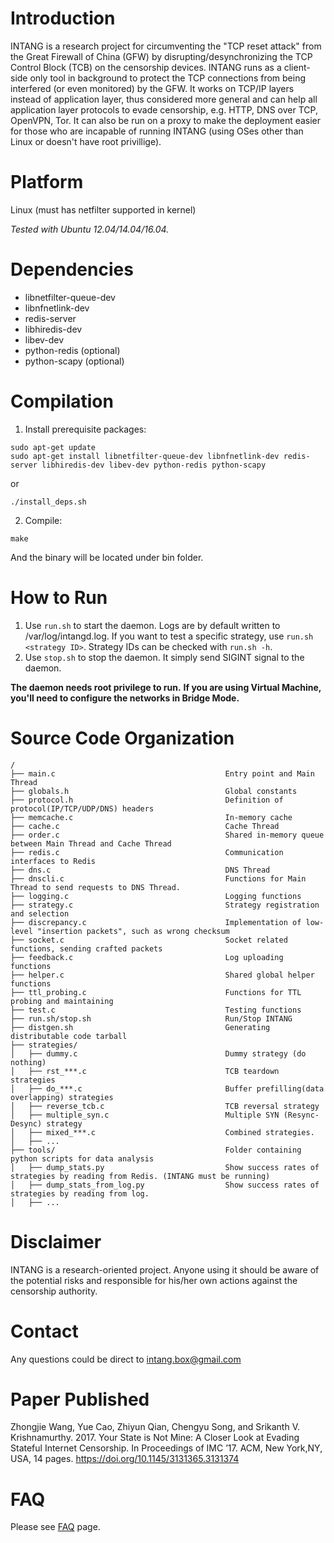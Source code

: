 
Introduction
==================
INTANG is a research project for circumventing the "TCP reset attack" from the Great Firewall of China (GFW) by disrupting/desynchronizing the TCP Control Block (TCB) on the censorship devices. INTANG runs as a client-side only tool in background to protect the TCP connections from being interfered (or even monitored) by the GFW. It works on TCP/IP layers instead of application layer, thus considered more general and can help all application layer protocols to evade censorship, e.g. HTTP, DNS over TCP, OpenVPN, Tor. It can also be run on a proxy to make the deployment easier for those who are incapable of running INTANG (using OSes other than Linux or doesn't have root privillige).

Platform
==================
Linux (must has netfilter supported in kernel)

*Tested with Ubuntu 12.04/14.04/16.04.*

Dependencies
==================
* libnetfilter-queue-dev
* libnfnetlink-dev
* redis-server
* libhiredis-dev
* libev-dev
* python-redis (optional)
* python-scapy (optional)

Compilation
==================
1. Install prerequisite packages:
```shell
sudo apt-get update
sudo apt-get install libnetfilter-queue-dev libnfnetlink-dev redis-server libhiredis-dev libev-dev python-redis python-scapy
```
or
```shell
./install_deps.sh
```
2. Compile:
```shell
make
```
And the binary will be located under bin folder.

How to Run
==================
1. Use `run.sh` to start the daemon. Logs are by default written to /var/log/intangd.log. If you want to test a specific strategy, use `run.sh <strategy ID>`. Strategy IDs can be checked with `run.sh -h`.
2. Use `stop.sh` to stop the daemon. It simply send SIGINT signal to the daemon.

**The daemon needs root privilege to run.**
**If you are using Virtual Machine, you'll need to configure the networks in Bridge Mode.**

Source Code Organization
==================
```
/
├── main.c                                      Entry point and Main Thread
├── globals.h                                   Global constants
├── protocol.h                                  Definition of protocol(IP/TCP/UDP/DNS) headers
├── memcache.c                                  In-memory cache
├── cache.c                                     Cache Thread
├── order.c                                     Shared in-memory queue between Main Thread and Cache Thread
├── redis.c                                     Communication interfaces to Redis
├── dns.c                                       DNS Thread
├── dnscli.c                                    Functions for Main Thread to send requests to DNS Thread.
├── logging.c                                   Logging functions
├── strategy.c                                  Strategy registration and selection
├── discrepancy.c                               Implementation of low-level "insertion packets", such as wrong checksum
├── socket.c                                    Socket related functions, sending crafted packets
├── feedback.c                                  Log uploading functions
├── helper.c                                    Shared global helper functions 
├── ttl_probing.c                               Functions for TTL probing and maintaining
├── test.c                                      Testing functions
├── run.sh/stop.sh                              Run/Stop INTANG
├── distgen.sh                                  Generating distributable code tarball
├── strategies/ 
│   ├── dummy.c                                 Dummy strategy (do nothing)
│   ├── rst_***.c                               TCB teardown strategies
│   ├── do_***.c                                Buffer prefilling(data overlapping) strategies
│   ├── reverse_tcb.c                           TCB reversal strategy
│   ├── multiple_syn.c                          Multiple SYN (Resync-Desync) strategy
│   ├── mixed_***.c                             Combined strategies. 
│   ├── ...
├── tools/                                      Folder containing python scripts for data analysis
│   ├── dump_stats.py                           Show success rates of strategies by reading from Redis. (INTANG must be running)
│   ├── dump_stats_from_log.py                  Show success rates of strategies by reading from log.
│   ├── ...
```

Disclaimer
==================
INTANG is a research-oriented project. Anyone using it should be aware of the potential risks and responsible for his/her own actions against the censorship authority.

Contact
==================
Any questions could be direct to intang.box@gmail.com

Paper Published
==================
Zhongjie Wang, Yue Cao, Zhiyun Qian, Chengyu Song, and Srikanth V. Krishnamurthy. 2017. Your State is Not Mine: A Closer Look at Evading Stateful Internet Censorship. In Proceedings of IMC ’17. ACM, New York,NY, USA, 14 pages. https://doi.org/10.1145/3131365.3131374

FAQ
==================
Please see [FAQ](FAQ.md) page.


